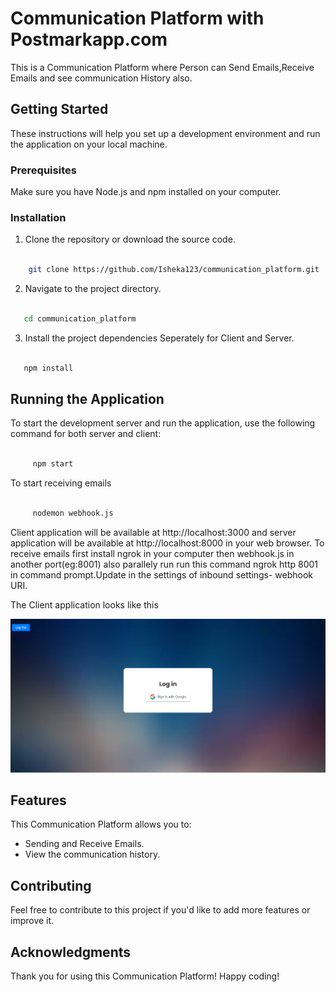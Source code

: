 # Communication Platform with Postmarkapp.com

This is a Communication Platform where Person can Send Emails,Receive Emails and see communication History also.

## Getting Started

These instructions will help you set up a development environment and run the application on your local machine.

### Prerequisites

Make sure you have Node.js and npm installed on your computer.

### Installation

1. Clone the repository or download the source code.

```bash

    git clone https://github.com/Isheka123/communication_platform.git

```

2. Navigate to the project directory.

```bash

   cd communication_platform

```

3. Install the project dependencies Seperately for Client and Server.

```bash

   npm install

```

## Running the Application

To start the development server and run the application, use the following command for both server and client:

```bash

     npm start

```
To start receiving emails

```bash

     nodemon webhook.js

```

Client application will be available at http://localhost:3000 and server application will be available at http://localhost:8000 in your web browser. To receive emails first install ngrok in your computer then webhook.js in another port(eg:8001) also parallely run run this command ngrok http 8001 in command prompt.Update in the settings of inbound settings- webhook URI.

The Client application looks like this
<div align="center">

   <img src="/client/public/login.png"/>

</div>


## Features

This Communication Platform allows you to:

- Sending and Receive Emails.
- View the communication history.

## Contributing

Feel free to contribute to this project if you'd like to add more features or improve it.

## Acknowledgments

Thank you for using this Communication Platform!
Happy coding!
